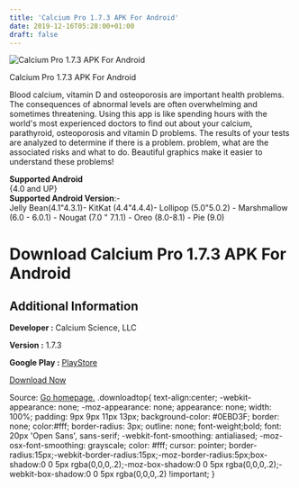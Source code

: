 ```yaml
---
title: 'Calcium Pro 1.7.3 APK For Android'
date: 2019-12-16T05:28:00+01:00
draft: false
---
```


![Calcium Pro 1.7.3 APK For Android](https://i2.wp.com/apkhome.net/wp-content/uploads/2019/11/Calcium-Pro-1.7.3.png "Calcium Pro 1.7.3 APK For Android")

  

Calcium Pro 1.7.3 APK For Android

Blood calcium, vitamin D and osteoporosis are important health problems. The consequences of abnormal levels are often overwhelming and sometimes threatening. Using this app is like spending hours with the world's most experienced doctors to find out about your calcium, parathyroid, osteoporosis and vitamin D problems. The results of your tests are analyzed to determine if there is a problem. problem, what are the associated risks and what to do. Beautiful graphics make it easier to understand these problems!

**Supported Android**  
{4.0 and UP}  
**Supported Android Version**:-  
Jelly Bean(4.1"4.3.1)- KitKat (4.4"4.4.4)- Lollipop (5.0"5.0.2) - Marshmallow (6.0 - 6.0.1) - Nougat (7.0 " 7.1.1) - Oreo (8.0-8.1) - Pie (9.0)

Download Calcium Pro 1.7.3 APK For Android
==========================================

Additional Information
----------------------

**Developer :** Calcium Science, LLC

**Version :** 1.7.3

**Google Play :** [PlayStore](https://play.google.com/store/apps/details?id=com.haneke.parathyroid)

  

[Download Now](https://store4app.co/post/calcium-pro-1-7-3-apk-for-android_1574611451)

  
Source: [Go homepage.](https://store4app.co/post/calcium-pro-1-7-3-apk-for-android_1574611451) .downloadtop{ text-align:center; -webkit-appearance: none; -moz-appearance: none; appearance: none; width: 100%; padding: 9px 9px 11px 13px; background-color: #0EBD3F; border: none; color:#fff; border-radius: 3px; outline: none; font-weight;bold; font: 20px 'Open Sans', sans-serif; -webkit-font-smoothing: antialiased; -moz-osx-font-smoothing: grayscale; color: #fff; cursor: pointer; border-radius:15px;-webkit-border-radius:15px;-moz-border-radius:5px;box-shadow:0 0 5px rgba(0,0,0,.2);-moz-box-shadow:0 0 5px rgba(0,0,0,.2);-webkit-box-shadow:0 0 5px rgba(0,0,0,.2) !important; }